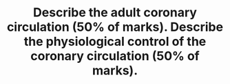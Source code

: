 ---
title: "Describe the adult coronary circulation (50% of marks). Describe the physiological control of the coronary circulation (50% of marks)."
entityType: SAQ
exam: PEX
college: CICM
year: 2008
sitting: B
question: 11
passRate: 60
EC_expectedDomains:
- "For a good pass candidates were expected to cover at least the following areas Anatomy of the coronary arteries and their supply, variations in supply and venous circulation, Other unique features - coronary sinus saturation <30%, the diastolic aortic pressure, Tachycardia reduces the coronary blood flow through a reduction in diastolic time, left ventricle perfused mainly during diastole and right ventricle perfused mainly during systole, different pattern of left and right ventricular coronary perfusion (drawing a figure of Rt and Lt coronary blood flow), lack of capacity for the myocardium to increase its extraction ratio, Physiological control: The most important mechanism through which coronary blood flow can be changed is by autoregulation which changes the coronary vascular resistance to maintain constant flow in response to different coronary perfusion pressure and changing metabolic demand. Important mediators are adenosine, nitric oxide, and opening of the ATPsensitive K+ channels, prostaglandins, carbon dioxide, lactic acid or hydrogen ion. Sympathetic stimulation to heart increases coronary blood flow."
EC_errorsCommon:
- "Overall the greatest deficiency by candidates was lack of detail, use of illustrations and clarity in their response."
- "It is important that candidates take note of the distribution of marks given within the question."
resources:
- "Berne and Levy Cardiovascular Physiology Chapter 11 Coronary circulation."
---